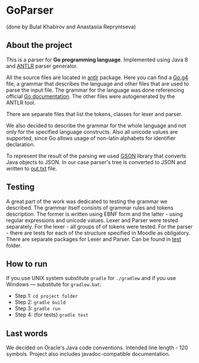 # GoParser

(done by Bulat Khabirov and Anastasiia Repryntseva)

## About the project 
This is a parser for **Go programming language**. Implemented using Java 8 and [ANTLR](http://www.antlr.org) 
parser generator.

All the source files are located in [antlr](./src/main/java/antlr) package. Here you can find a
[Go.g4](./src/main/java/antlr/Go.g4) file, a grammar that describes the language and other files that are used to parse 
the input file. The grammar for the language was done referencing official 
[Go documentation](https://golang.org/ref/spec#Introduction). The other files were autogenerated by the ANTLR tool. 

There are separate files that list the tokens, classes for lexer and parser. 

We also decided to describe the grammar for the whole language and not only for the specified language constructs. Also
all unicode values are supported, since Go allows usage of non-latin alphabets for identifier declaration. 

To represent the result of the parsing we used [GSON](https://github.com/google/gson) library that converts Java objects
 to JSON. In our case parser's tree is converted to JSON and written to [out.txt](.out.txt) file. 

 
## Testing
A great part of the work was dedicated to testing the grammar we described. The grammar itself consists of grammar rules
and tokens description. The former is written using EBNF form and the latter - using regular expressions and unicode 
values. 
Lexer and Parser were tested separately. For the lexer - all groups of of tokens were tested. For the parser - there
 are tests for each of the structure specified in Moodle as obligatory.  
There are separate packages for Lexer and Parser. Can be found in [test](./src/test) folder. 


## How to run 

If you use UNIX system substitute `gradle` for `./gradlew` and if you use Windows — substitute for `gradlew.bat`:

- Step 1: `cd project folder`
- Step 2: `gradle build`
- Step 3: `gradle run`
- Step 4: (for tests) `gradle test`

## Last words
   
We decided on Oracle's Java code conventions. Intended line length - 120 symbols. Project also includes
 javadoc-compatible documentation.
